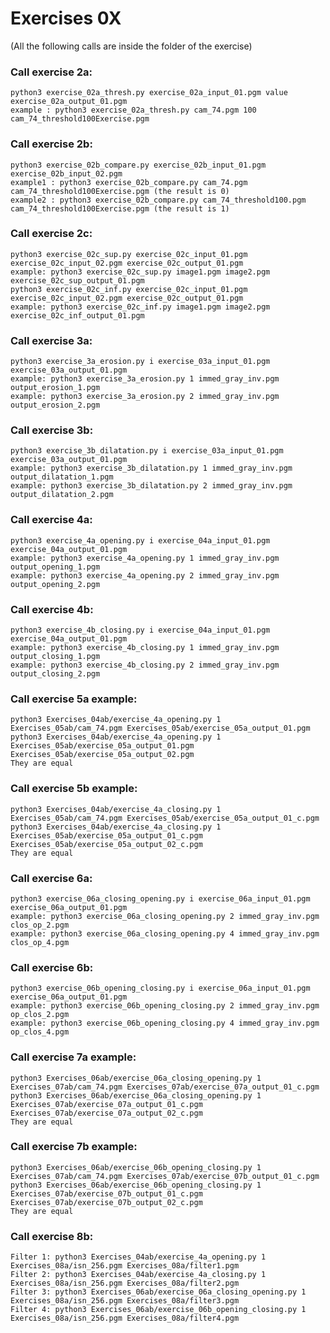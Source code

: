 # Exercises 0X

(All the following calls are inside the folder of the exercise)

### Call exercise 2a: 
    python3 exercise_02a_thresh.py exercise_02a_input_01.pgm value exercise_02a_output_01.pgm
    example : python3 exercise_02a_thresh.py cam_74.pgm 100 cam_74_threshold100Exercise.pgm

### Call exercise 2b:
    python3 exercise_02b_compare.py exercise_02b_input_01.pgm exercise_02b_input_02.pgm
    example1 : python3 exercise_02b_compare.py cam_74.pgm cam_74_threshold100Exercise.pgm (the result is 0)
    example2 : python3 exercise_02b_compare.py cam_74_threshold100.pgm cam_74_threshold100Exercise.pgm (the result is 1)
    
### Call exercise 2c:
    python3 exercise_02c_sup.py exercise_02c_input_01.pgm exercise_02c_input_02.pgm exercise_02c_output_01.pgm
    example: python3 exercise_02c_sup.py image1.pgm image2.pgm exercise_02c_sup_output_01.pgm
    python3 exercise_02c_inf.py exercise_02c_input_01.pgm exercise_02c_input_02.pgm exercise_02c_output_01.pgm
    example: python3 exercise_02c_inf.py image1.pgm image2.pgm exercise_02c_inf_output_01.pgm
    
### Call exercise 3a:
    python3 exercise_3a_erosion.py i exercise_03a_input_01.pgm exercise_03a_output_01.pgm
    example: python3 exercise_3a_erosion.py 1 immed_gray_inv.pgm output_erosion_1.pgm
    example: python3 exercise_3a_erosion.py 2 immed_gray_inv.pgm output_erosion_2.pgm
    
### Call exercise 3b:
    python3 exercise_3b_dilatation.py i exercise_03a_input_01.pgm exercise_03a_output_01.pgm
    example: python3 exercise_3b_dilatation.py 1 immed_gray_inv.pgm output_dilatation_1.pgm
    example: python3 exercise_3b_dilatation.py 2 immed_gray_inv.pgm output_dilatation_2.pgm

### Call exercise 4a:
    python3 exercise_4a_opening.py i exercise_04a_input_01.pgm exercise_04a_output_01.pgm   
    example: python3 exercise_4a_opening.py 1 immed_gray_inv.pgm output_opening_1.pgm   
    example: python3 exercise_4a_opening.py 2 immed_gray_inv.pgm output_opening_2.pgm   

### Call exercise 4b:
    python3 exercise_4b_closing.py i exercise_04a_input_01.pgm exercise_04a_output_01.pgm 
    example: python3 exercise_4b_closing.py 1 immed_gray_inv.pgm output_closing_1.pgm   
    example: python3 exercise_4b_closing.py 2 immed_gray_inv.pgm output_closing_2.pgm   

### Call exercise 5a example:
    python3 Exercises_04ab/exercise_4a_opening.py 1 Exercises_05ab/cam_74.pgm Exercises_05ab/exercise_05a_output_01.pgm
    python3 Exercises_04ab/exercise_4a_opening.py 1 Exercises_05ab/exercise_05a_output_01.pgm Exercises_05ab/exercise_05a_output_02.pgm
    They are equal 
    
### Call exercise 5b example:
    python3 Exercises_04ab/exercise_4a_closing.py 1 Exercises_05ab/cam_74.pgm Exercises_05ab/exercise_05a_output_01_c.pgm
    python3 Exercises_04ab/exercise_4a_closing.py 1 Exercises_05ab/exercise_05a_output_01_c.pgm Exercises_05ab/exercise_05a_output_02_c.pgm
    They are equal 

### Call exercise 6a:
    python3 exercise_06a_closing_opening.py i exercise_06a_input_01.pgm exercise_06a_output_01.pgm 
    example: python3 exercise_06a_closing_opening.py 2 immed_gray_inv.pgm clos_op_2.pgm 
    example: python3 exercise_06a_closing_opening.py 4 immed_gray_inv.pgm clos_op_4.pgm 

### Call exercise 6b:
    python3 exercise_06b_opening_closing.py i exercise_06a_input_01.pgm exercise_06a_output_01.pgm 
    example: python3 exercise_06b_opening_closing.py 2 immed_gray_inv.pgm op_clos_2.pgm
    example: python3 exercise_06b_opening_closing.py 4 immed_gray_inv.pgm op_clos_4.pgm

### Call exercise 7a example:
    python3 Exercises_06ab/exercise_06a_closing_opening.py 1 Exercises_07ab/cam_74.pgm Exercises_07ab/exercise_07a_output_01_c.pgm
    python3 Exercises_06ab/exercise_06a_closing_opening.py 1 Exercises_07ab/exercise_07a_output_01_c.pgm Exercises_07ab/exercise_07a_output_02_c.pgm
    They are equal 
    
### Call exercise 7b example:
    python3 Exercises_06ab/exercise_06b_opening_closing.py 1 Exercises_07ab/cam_74.pgm Exercises_07ab/exercise_07b_output_01_c.pgm
    python3 Exercises_06ab/exercise_06b_opening_closing.py 1 Exercises_07ab/exercise_07b_output_01_c.pgm Exercises_07ab/exercise_07b_output_02_c.pgm
    They are equal 
    
### Call exercise 8b:
    Filter 1: python3 Exercises_04ab/exercise_4a_opening.py 1 Exercises_08a/isn_256.pgm Exercises_08a/filter1.pgm
    Filter 2: python3 Exercises_04ab/exercise_4a_closing.py 1 Exercises_08a/isn_256.pgm Exercises_08a/filter2.pgm
    Filter 3: python3 Exercises_06ab/exercise_06a_closing_opening.py 1 Exercises_08a/isn_256.pgm Exercises_08a/filter3.pgm
    Filter 4: python3 Exercises_06ab/exercise_06b_opening_closing.py 1 Exercises_08a/isn_256.pgm Exercises_08a/filter4.pgm




